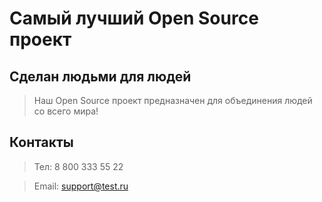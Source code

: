 # Самый лучший Open Source проект

## Сделан людьми для людей

> Наш Open Source проект предназначен для объединения людей со всего мира!

## Контакты
>Тел: 8 800 333 55 22

>Email: support@test.ru
